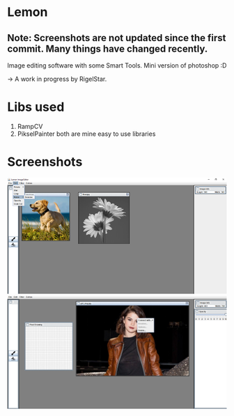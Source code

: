 # Lemon

## Note: Screenshots are not updated since the first commit. Many things have changed recently.

Image editing software with some Smart Tools.
Mini version of photoshop :D

-> A work in progress by RigelStar.

# Libs used
1. RampCV
2. PikselPainter
both are mine easy to use libraries

# Screenshots

![pic1](icons/scrnshot/scrns1c.png)
![pic2](icons/scrnshot/scrns2c.png)
